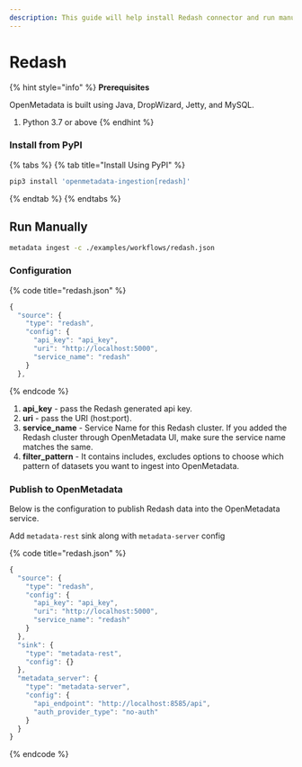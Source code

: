 ```yaml
---
description: This guide will help install Redash connector and run manually
---
```


# Redash

{% hint style="info" %}
**Prerequisites**

OpenMetadata is built using Java, DropWizard, Jetty, and MySQL.

1. Python 3.7 or above
{% endhint %}

### Install from PyPI

{% tabs %}
{% tab title="Install Using PyPI" %}
```bash
pip3 install 'openmetadata-ingestion[redash]'
```
{% endtab %}
{% endtabs %}

## Run Manually

```bash
metadata ingest -c ./examples/workflows/redash.json
```

### Configuration

{% code title="redash.json" %}
```javascript
{
  "source": {
    "type": "redash",
    "config": {
      "api_key": "api_key",
      "uri": "http://localhost:5000",
      "service_name": "redash"
    }
  },
```
{% endcode %}

1. **api\_key** - pass the Redash generated api key.
2. **uri** - pass the URI (host:port).
3. **service\_name** - Service Name for this Redash cluster. If you added the Redash cluster through OpenMetadata UI, make sure the service name matches the same.
4. **filter\_pattern** - It contains includes, excludes options to choose which pattern of datasets you want to ingest into OpenMetadata.

### Publish to OpenMetadata

Below is the configuration to publish Redash data into the OpenMetadata service.

Add `metadata-rest` sink along with `metadata-server` config

{% code title="redash.json" %}
```javascript
{
  "source": {
    "type": "redash",
    "config": {
      "api_key": "api_key",
      "uri": "http://localhost:5000",
      "service_name": "redash"
    }
  },
  "sink": {
    "type": "metadata-rest",
    "config": {}
  },
  "metadata_server": {
    "type": "metadata-server",
    "config": {
      "api_endpoint": "http://localhost:8585/api",
      "auth_provider_type": "no-auth"
    }
  }
}
```
{% endcode %}
